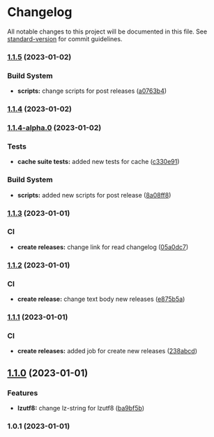 # Changelog

All notable changes to this project will be documented in this file. See [standard-version](https://github.com/conventional-changelog/standard-version) for commit guidelines.

### [1.1.5](https://github.com/Lack-Zillions-Over/hyperc/compare/v1.1.4...v1.1.5) (2023-01-02)


### Build System

* **scripts:** change scripts for post releases ([a0763b4](https://github.com/Lack-Zillions-Over/hyperc/commit/a0763b4ad63226428bc2ed9f53ea4bafa35f59b8))

### [1.1.4](https://github.com/Lack-Zillions-Over/hyperc/compare/v1.1.4-alpha.0...v1.1.4) (2023-01-02)

### [1.1.4-alpha.0](https://github.com/Lack-Zillions-Over/hyperc/compare/v1.1.3...v1.1.4-alpha.0) (2023-01-02)


### Tests

* **cache suite tests:** added new tests for cache ([c330e91](https://github.com/Lack-Zillions-Over/hyperc/commit/c330e91ed66fd77cdd52257baa5ea3071a83f252))


### Build System

* **scripts:** added new scripts for post release ([8a08ff8](https://github.com/Lack-Zillions-Over/hyperc/commit/8a08ff826a34a78d39f38ee0611034ff4dc79cfb))

### [1.1.3](https://github.com/Lack-Zillions-Over/hyperc/compare/v1.1.2...v1.1.3) (2023-01-01)


### CI

* **create releases:** change link for read changelog ([05a0dc7](https://github.com/Lack-Zillions-Over/hyperc/commit/05a0dc74a14865dacaab669df9d08b4e8016cca9))

### [1.1.2](https://github.com/Lack-Zillions-Over/hyperc/compare/v1.1.1...v1.1.2) (2023-01-01)


### CI

* **create release:** change text body new releases ([e875b5a](https://github.com/Lack-Zillions-Over/hyperc/commit/e875b5a8f8e60f082b2306e454d3f0ce5a293d7f))

### [1.1.1](https://github.com/Lack-Zillions-Over/hyperc/compare/v1.1.0...v1.1.1) (2023-01-01)


### CI

* **create releases:** added job for create new releases ([238abcd](https://github.com/Lack-Zillions-Over/hyperc/commit/238abcdd77727576c7c1086c4d5293c1232a1ae9))

## [1.1.0](https://github.com/Lack-Zillions-Over/hyperc/compare/v1.0.1...v1.1.0) (2023-01-01)


### Features

* **lzutf8:** change lz-string for lzutf8 ([ba9bf5b](https://github.com/Lack-Zillions-Over/hyperc/commit/ba9bf5b5866726cecfe9ea42b3beac932f7a505f))

### 1.0.1 (2023-01-01)
